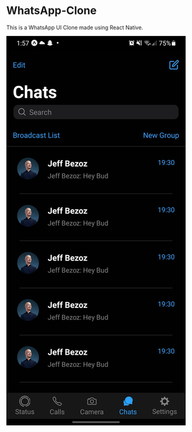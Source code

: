 # WhatsApp-Clone

This is a WhatsApp UI Clone made using React Native.

![Screenshot](./assets/Screenshot/whatsapp-screenshot.jpg)
